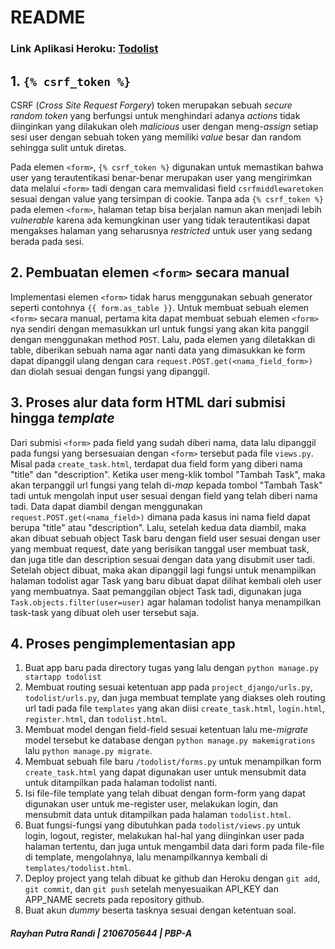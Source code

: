 # README

### Link Aplikasi Heroku: [Todolist](http://pbp-assignments-todolist.herokuapp.com/todolist/)

## 1. ```{% csrf_token %}```

CSRF (_Cross Site Request Forgery_) token merupakan sebuah _secure random token_ yang berfungsi untuk menghindari adanya _actions_ tidak diinginkan yang dilakukan oleh _malicious_ user dengan meng-_assign_ setiap sesi user dengan sebuah token yang memiliki _value_ besar dan random sehingga sulit untuk diretas.

Pada elemen ```<form>```, ```{% csrf_token %}``` digunakan untuk memastikan bahwa user yang terautentikasi benar-benar merupakan user yang mengirimkan data melalui ```<form>``` tadi dengan cara memvalidasi field ```csrfmiddlewaretoken``` sesuai dengan value yang tersimpan di cookie. Tanpa ada ```{% csrf_token %}``` pada elemen ```<form>```, halaman tetap bisa berjalan namun akan menjadi lebih _vulnerable_ karena ada kemungkinan user yang tidak terautentikasi dapat mengakses halaman yang seharusnya _restricted_ untuk user yang sedang berada pada sesi.


## 2. Pembuatan elemen ```<form>``` secara manual

Implementasi elemen ```<form>``` tidak harus menggunakan sebuah generator seperti contohnya ```{{ form.as_table }}```. Untuk membuat sebuah elemen ```<form>``` secara manual, pertama kita dapat membuat sebuah elemen ```<form>``` nya sendiri dengan memasukkan url untuk fungsi yang akan kita panggil dengan menggunakan method ```POST```. Lalu, pada elemen yang diletakkan di table, diberikan sebuah nama agar nanti data yang dimasukkan ke form dapat dipanggil ulang dengan cara ```request.POST.get(<nama_field_form>)``` dan diolah sesuai dengan fungsi yang dipanggil.


## 3. Proses alur data form HTML dari submisi hingga _template_

Dari submisi ```<form>``` pada field yang sudah diberi nama, data lalu dipanggil pada fungsi yang bersesuaian dengan ```<form>``` tersebut pada file ```views.py```. Misal pada ```create_task.html```, terdapat dua field form yang diberi nama "title" dan "description". Ketika user meng-klik tombol "Tambah Task", maka akan terpanggil url fungsi yang telah di-_map_ kepada tombol "Tambah Task" tadi untuk mengolah input user sesuai dengan field yang telah diberi nama tadi. Data dapat diambil dengan menggunakan ```request.POST.get(<nama_field>)``` dimana pada kasus ini nama field dapat berupa "title" atau "description". Lalu, setelah kedua data diambil, maka akan dibuat sebuah object Task baru dengan field user sesuai dengan user yang membuat request, date yang berisikan tanggal user membuat task, dan juga title dan description sesuai dengan data yang disubmit user tadi. Setelah object dibuat, maka akan dipanggil lagi fungsi untuk menampilkan halaman todolist agar Task yang baru dibuat dapat dilihat kembali oleh user yang membuatnya. Saat pemanggilan object Task tadi, digunakan juga ```Task.objects.filter(user=user)``` agar halaman todolist hanya menampilkan task-task yang dibuat oleh user tersebut saja.


## 4. Proses pengimplementasian app

1. Buat app baru pada directory tugas yang lalu dengan ```python manage.py startapp todolist```
2. Membuat routing sesuai ketentuan app pada ```project_django/urls.py```, ```todolist/urls.py```, dan juga membuat template yang diakses oleh routing url tadi pada file ```templates``` yang akan diisi ```create_task.html```, ```login.html```, ```register.html```, dan ```todolist.html```.
3. Membuat model dengan field-field sesuai ketentuan lalu me-_migrate_ model tersebut ke database dengan ```python manage.py makemigrations``` lalu ```python manage.py migrate```.
4. Membuat sebuah file baru ```/todolist/forms.py``` untuk menampilkan form ```create_task.html``` yang dapat digunakan user untuk mensubmit data untuk ditampilkan pada halaman todolist nanti.
5. Isi file-file template yang telah dibuat dengan form-form yang dapat digunakan user untuk me-register user, melakukan login, dan mensubmit data untuk ditampilkan pada halaman ```todolist.html```.
6. Buat fungsi-fungsi yang dibutuhkan pada ```todolist/views.py``` untuk login, logout, register, melakukan hal-hal yang diinginkan user pada halaman tertentu, dan juga untuk mengambil data dari form pada file-file di template, mengolahnya, lalu menampilkannya kembali di ```templates/todolist.html```.
7. Deploy project yang telah dibuat ke github dan Heroku dengan ```git add```, ```git commit```, dan ```git push``` setelah menyesuaikan API_KEY dan APP_NAME secrets pada repository github.
8. Buat akun _dummy_ beserta tasknya sesuai dengan ketentuan soal.



##### _Rayhan Putra Randi | 2106705644 | PBP-A_
